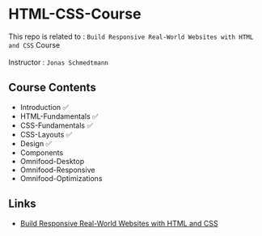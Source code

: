 # HTML-CSS-Course
This repo is related to : `Build Responsive Real-World Websites with HTML and CSS` Course
<br>
<br>
Instructor : `Jonas Schmedtmann`

## Course Contents
- Introduction ✅
- HTML-Fundamentals ✅
- CSS-Fundamentals ✅
- CSS-Layouts ✅
- Design ✅
- Components
- Omnifood-Desktop
- Omnifood-Responsive
- Omnifood-Optimizations




## Links

 - [Build Responsive Real-World Websites with HTML and CSS](https://www.udemy.com/course/design-and-develop-a-killer-website-with-html5-and-css3/?referralCode=93317126211B2A500938)


